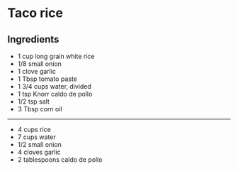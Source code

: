# Taco rice

## Ingredients

- 1 cup long grain white rice
- 1/8 small onion
- 1 clove garlic
- 1 Tbsp tomato paste
- 1 3/4 cups water, divided
- 1 tsp Knorr caldo de pollo 
- 1/2 tsp salt
- 3 Tbsp corn oil

---

- 4 cups rice
- 7 cups water
- 1/2 small onion
- 4 cloves garlic
- 2 tablespoons caldo de pollo
